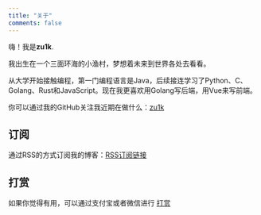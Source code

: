 ```yaml
---
title: "关于"
comments: false
---
```


嗨！我是**zu1k**.

我出生在一个三面环海的小渔村，梦想着未来到世界各处去看看。

从大学开始接触编程，第一门编程语言是Java，后续接连学习了Python、C、Golang、Rust和JavaScript。现在我更喜欢用Golang写后端，用Vue来写前端。

你可以通过我的GitHub关注我近期在做什么：[zu1k](https://github.com/zu1k)

## 订阅

通过RSS的方式订阅我的博客：[RSS订阅链接](/index.xml)

## 打赏

如果你觉得有用，可以通过支付宝或者微信进行 [打赏](/donate/)
